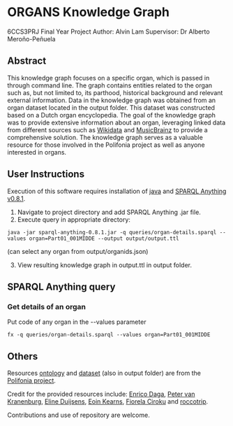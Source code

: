 # ORGANS Knowledge Graph
6CCS3PRJ Final Year Project
Author: Alvin Lam
Supervisor: Dr Alberto Meroño-Peñuela

## Abstract
This knowledge graph focuses on a specific organ, which is passed in through command line. The graph contains entities related to the organ such as, but not limited to, its parthood, historical background and relevant external information. Data in the knowledge graph was obtained from an organ dataset located in the output folder. This dataset was constructed based on a Dutch organ encyclopedia. The goal of the knowledge graph was to provide extensive information about an organ, leveraging linked data from different sources such as [Wikidata](https://www.wikidata.org/wiki/Q1444) and [MusicBrainz](https://musicbrainz.org/instrument/55a37f4f-39a4-45a7-851d-586569985519) to provide a comprehensive solution. The knowledge graph serves as a valuable resource for those involved in the Polifonia project as well as anyone interested in organs.

## User Instructions
Execution of this software requires installation of [java](https://www.oracle.com/java/technologies/downloads/) and [SPARQL Anything v0.8.1](https://github.com/SPARQL-Anything/sparql.anything/releases).
1. Navigate to project directory and add SPARQL Anything .jar file.
2. Execute query in appropriate directory:
```
java -jar sparql-anything-0.8.1.jar -q queries/organ-details.sparql --values organ=Part01_001MIDDE --output output/output.ttl
```
(can select any organ from output/organids.json)

3. View resulting knowledge graph in output.ttl in output folder. 

## SPARQL Anything query

### Get details of an organ
Put code of any organ in the --values parameter
```
fx -q queries/organ-details.sparql --values organ=Part01_001MIDDE
```

## Others 

Resources [ontology](https://github.com/polifonia-project/organs-ontology) and [dataset](https://github.com/polifonia-project/organs-dataset) (also in output folder) are from the [Polifonia project](https://github.com/polifonia-project). 

Credit for the provided resources include: [Enrico Daga](https://github.com/enridaga), [Peter van Kranenburg](https://github.com/pvankranenburg), [Eline Duijsens](https://github.com/ElineDuijsens), [Eoin Kearns](https://github.com/EoinKearns), [Fiorela Ciroku](https://github.com/FiorelaCiroku) and [roccotrip](https://github.com/roccotrip).

Contributions and use of repository are welcome. 